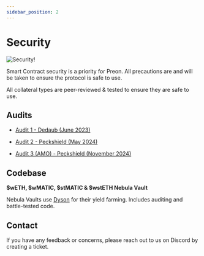 ```yaml
---
sidebar_position: 2
---
```


# Security

![Security!](../assets/security.png "Security")

Smart Contract security is a priority for Preon. All precautions are and will be taken to ensure the protocol is safe to use.

All collateral types are peer-reviewed & tested to ensure they are safe to use.

## Audits

- [Audit 1 - Dedaub (June 2023)](https://drive.google.com/file/d/15PDD8G1RHLIMeSGDDEAF8Eh1Qjw2CEXo/view)

- [Audit 2 - Peckshield (May 2024)](https://drive.google.com/file/d/1vjAsAaG_pjIrWZaQiJLkSEmupFsFovsU/view)

- [Audit 3 (AMO) - Peckshield (November 2024)](https://drive.google.com/file/d/19-0VliDJjuQ5l1EE7yn7F961eClXZojT/view)

## Codebase

**$wETH, $wMATIC, $stMATIC & $wstETH Nebula Vault**

Nebula Vaults use [Dyson](https://docs.dyson.money/contracts-and-security/contracts) for their yield farming. Includes auditing and battle-tested code.

## Contact

If you have any feedback or concerns, please reach out to us on Discord by creating a ticket.
